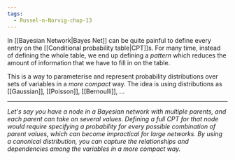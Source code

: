 ```yaml
---
tags:
  - Russel-n-Norvig-chap-13
---
```

In [[Bayesian Network|Bayes Net]] can be quite painful to define every entry on the [[Conditional probability table|CPT]]s. For many time, instead of defining the whole table, we end up defining a *pattern* which reduces the amount of information that we have to fill in on the table.

This is a way to parameterise and represent probability distributions over sets of variables in a *more compact* way. The idea is using distributions as [[Gaussian]], [[Poisson]], [[Bernoulli]], ...

---
*Let's say you have a node in a Bayesian network with multiple parents, and each parent can take on several values. Defining a full CPT for that node would require specifying a probability for every possible combination of parent values, which can become impractical for large networks. By using a canonical distribution, you can capture the relationships and dependencies among the variables in a more compact way.*
